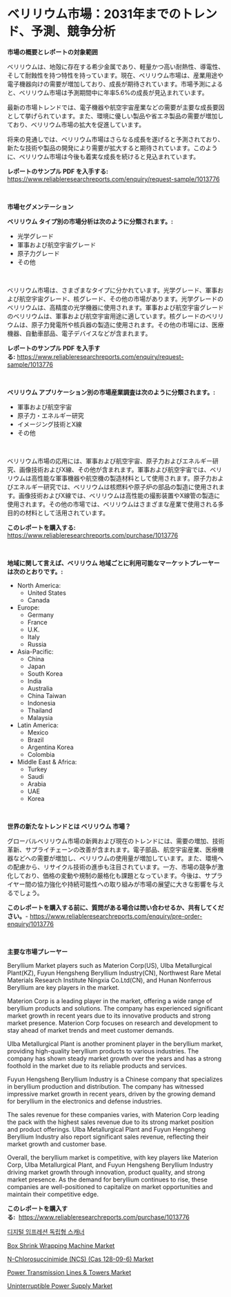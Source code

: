 <p><h1>ベリリウム市場：2031年までのトレンド、予測、競争分析</h1></p><p><strong>市場の概要とレポートの対象範囲</strong></p>
<p><p>ベリリウムは、地殻に存在する希少金属であり、軽量かつ高い耐熱性、導電性、そして耐蝕性を持つ特性を持っています。現在、ベリリウム市場は、産業用途や電子機器向けの需要が増加しており、成長が期待されています。市場予測によると、ベリリウム市場は予測期間中に年率5.6%の成長が見込まれています。</p><p>最新の市場トレンドでは、電子機器や航空宇宙産業などの需要が主要な成長要因として挙げられています。また、環境に優しい製品や省エネ製品の需要が増加しており、ベリリウム市場の拡大を促進しています。</p><p>将来の見通しでは、ベリリウム市場はさらなる成長を遂げると予測されており、新たな技術や製品の開発により需要が拡大すると期待されています。このように、ベリリウム市場は今後も着実な成長を続けると見込まれています。</p></p>
<p><strong>レポートのサンプル PDF を入手する:</strong> <a href="https://www.reliableresearchreports.com/enquiry/request-sample/1013776">https://www.reliableresearchreports.com/enquiry/request-sample/1013776</a></p>
<p>&nbsp;</p>
<p><strong>市場セグメンテーション</strong></p>
<p><strong>ベリリウム タイプ別の市場分析は次のように分類されます。:</strong></p>
<p><ul><li>光学グレード</li><li>軍事および航空宇宙グレード</li><li>原子力グレード</li><li>その他</li></ul></p>
<p>&nbsp;</p>
<p><p>ベリリウム市場は、さまざまなタイプに分かれています。光学グレード、軍事および航空宇宙グレード、核グレード、その他の市場があります。光学グレードのベリリウムは、高精度の光学機器に使用されます。軍事および航空宇宙グレードのベリリウムは、軍事および航空宇宙用途に適しています。核グレードのベリリウムは、原子力発電所や核兵器の製造に使用されます。その他の市場には、医療機器、自動車部品、電子デバイスなどが含まれます。</p></p>
<p><strong>レポートのサンプル PDF を入手する:</strong>&nbsp;<a href="https://www.reliableresearchreports.com/enquiry/request-sample/1013776">https://www.reliableresearchreports.com/enquiry/request-sample/1013776</a></p>
<p>&nbsp;</p>
<p><strong> ベリリウム アプリケーション別の市場産業調査は次のように分類されます。:</strong></p>
<p><ul><li>軍事および航空宇宙</li><li>原子力・エネルギー研究</li><li>イメージング技術とX線</li><li>その他</li></ul></p>
<p>&nbsp;</p>
<p><p>ベリリウム市場の応用には、軍事および航空宇宙、原子力およびエネルギー研究、画像技術およびX線、その他が含まれます。軍事および航空宇宙では、ベリリウムは高性能な軍事機器や航空機の製造材料として使用されます。原子力およびエネルギー研究では、ベリリウムは核燃料や原子炉の部品の製造に使用されます。画像技術およびX線では、ベリリウムは高性能の撮影装置やX線管の製造に使用されます。その他の市場では、ベリリウムはさまざまな産業で使用される多目的の材料として活用されています。</p></p>
<p><strong>このレポートを購入する:</strong>&nbsp; <a href="https://www.reliableresearchreports.com/purchase/1013776">https://www.reliableresearchreports.com/purchase/1013776</a></p>
<p>&nbsp;</p>
<p><strong>地域に関して言えば、ベリリウム 地域ごとに利用可能なマーケットプレーヤーは次のとおりです。:</strong></p>
<p><ul>
    <li>
        North America:
        <ul>
            <li>United States</li>
            <li>Canada</li>
        </ul>
    </li>
    <li>
        Europe:
        <ul>
            <li>Germany</li>
            <li>France</li>
            <li>U.K.</li>
            <li>Italy</li>
            <li>Russia</li>
        </ul>
    </li>
    <li>
        Asia-Pacific:
        <ul>
            <li>China</li>
            <li>Japan</li>
            <li>South Korea</li>
            <li>India</li>
            <li>Australia</li>
            <li>China Taiwan</li>
            <li>Indonesia</li>
            <li>Thailand</li>
            <li>Malaysia</li>
        </ul>
    </li>
    <li>
        Latin America:
        <ul>
            <li>Mexico</li>
            <li>Brazil</li>
            <li>Argentina Korea</li>
            <li>Colombia</li>
        </ul>
    </li>
    <li>
        Middle East & Africa:
        <ul>
            <li>Turkey</li>
            <li>Saudi</li>
            <li>Arabia</li>
            <li>UAE</li>
            <li>Korea</li>
        </ul>
    </li>
    </ul></p>
<p>&nbsp;</p>
<p><strong>世界の新たなトレンドとは ベリリウム 市場？</strong></p>
<p><p>グローバルベリリウム市場の新興および現在のトレンドには、需要の増加、技術革新、サプライチェーンの改善が含まれます。電子部品、航空宇宙産業、医療機器などへの需要が増加し、ベリリウムの使用量が増加しています。また、環境への配慮から、リサイクル技術の進歩も注目されています。一方、市場の競争が激化しており、価格の変動や規制の厳格化も課題となっています。今後は、サプライヤー間の協力強化や持続可能性への取り組みが市場の展望に大きな影響を与えるでしょう。</p></p>
<p><strong>このレポートを購入する前に、質問がある場合は問い合わせるか、共有してください。</strong>- <a href="https://www.reliableresearchreports.com/enquiry/pre-order-enquiry/1013776">https://www.reliableresearchreports.com/enquiry/pre-order-enquiry/1013776</a></p>
<p>&nbsp;</p>
<p><strong>主要な市場プレーヤー</strong></p>
<p><p>Beryllium Market players such as Materion Corp(US), Ulba Metallurgical Plant(KZ), Fuyun Hengsheng Beryllium Industry(CN), Northwest Rare Metal Materials Research Institute Ningxia Co.Ltd(CN), and Hunan Nonferrous Beryllium are key players in the market.</p><p>Materion Corp is a leading player in the market, offering a wide range of beryllium products and solutions. The company has experienced significant market growth in recent years due to its innovative products and strong market presence. Materion Corp focuses on research and development to stay ahead of market trends and meet customer demands.</p><p>Ulba Metallurgical Plant is another prominent player in the beryllium market, providing high-quality beryllium products to various industries. The company has shown steady market growth over the years and has a strong foothold in the market due to its reliable products and services.</p><p>Fuyun Hengsheng Beryllium Industry is a Chinese company that specializes in beryllium production and distribution. The company has witnessed impressive market growth in recent years, driven by the growing demand for beryllium in the electronics and defense industries.</p><p>The sales revenue for these companies varies, with Materion Corp leading the pack with the highest sales revenue due to its strong market position and product offerings. Ulba Metallurgical Plant and Fuyun Hengsheng Beryllium Industry also report significant sales revenue, reflecting their market growth and customer base.</p><p>Overall, the beryllium market is competitive, with key players like Materion Corp, Ulba Metallurgical Plant, and Fuyun Hengsheng Beryllium Industry driving market growth through innovation, product quality, and strong market presence. As the demand for beryllium continues to rise, these companies are well-positioned to capitalize on market opportunities and maintain their competitive edge.</p></p>
<p><strong>このレポートを購入する:</strong>&nbsp;&nbsp;<a href="https://www.reliableresearchreports.com/purchase/1013776">https://www.reliableresearchreports.com/purchase/1013776</a></p>
<p><p><a href="https://github.com/vs019sa3m8x/Market-Research-Report-List-1/blob/main/3548406188539.md">디지털 임프레션 독립형 스캐너</a></p><p><a href="https://meowing-canidae-761.notion.site/Box-Shrink-Wrapping-Machine-Market-Research-Report-Unlocks-Analysis-on-the-Market-Financial-Status--1f39ea4c62b747edb6e25034a2cf7bcb">Box Shrink Wrapping Machine Market</a></p><p><a href="https://issuu.com/reportprime-2/docs/n-chlorosuccinimide-ncs-cas-128-09-6-market-size-2">N-Chlorosuccinimide (NCS) (Cas 128-09-6) Market</a></p><p><a href="https://view.publitas.com/reportprime-1/power-transmission-lines-towers-market-size-share-trends-analysis-report-by-application-regional-outlook-competitive-strategies-and-segment-forecasts-2024-2031/">Power Transmission Lines & Towers Market</a></p><p><a href="https://view.publitas.com/reportprime-1/uninterruptible-power-supply-market-provides-detailed-segmentation-of-this-market-based-on-type-application-and-region-and-forecast-for-the-period-from-2024-2031/">Uninterruptible Power Supply Market</a></p></p>